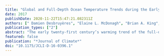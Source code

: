 ```yaml
---
title: "Global and Full-Depth Ocean Temperature Trends during the Early Twenty-First Century from Argo and Repeat Hydrography"
date: 2017
publishDate: 2020-11-22T15:47:21.082311Z
authors: [" Damien Desbruyères", "Elaine L. McDonagh", "Brian A. King", "Virginie Thierry"]
publication_types: ["2"]
abstract: "The early twenty-first century’s warming trend of the full-depth global ocean is calculated by combining the analysis of Argo (top 2000 m) and repeat hydrography into a blended full-depth observing system. The surface-to-bottom temperature change over the last decade of sustained observation is equivalent to a heat uptake of 0.71 ± 0.09 W m−2 applied over the surface of Earth, 90% of it being found above 2000-m depth. The authors decompose the temperature trend pointwise into changes in isopycnal depth (heave) and temperature changes along an isopycnal (spiciness) to describe the mechanisms controlling the variability. The heave component dominates the global heat content increase, with the largest trends found in the Southern Hemisphere’s extratropics (0–2000 m) highlighting a volumetric increase of subtropical mode waters. Significant heave-related warming is also found in the deep North Atlantic and Southern Oceans (2000–4000 m), reflecting a potential decrease in deep water mass renewal rates. The spiciness component shows its strongest contribution at intermediate levels (700–2000 m), with striking localized warming signals in regions of intense vertical mixing (North Atlantic and Southern Oceans). Finally, the agreement between the independent Argo and repeat hydrography temperature changes at 2000 m provides an overall good confidence in the blended heat content evaluation on global and ocean scales but also highlights basin-scale discrepancies between the two independent estimates. Those mismatches are largest in those basins with the largest heave signature (Southern Ocean) and reflect both the temporal and spatial sparseness of the hydrography sampling."
featured: false
publication: "*Journal of Climate*"
doi: "10.1175/JCLI-D-16-0396.1"
---
```

